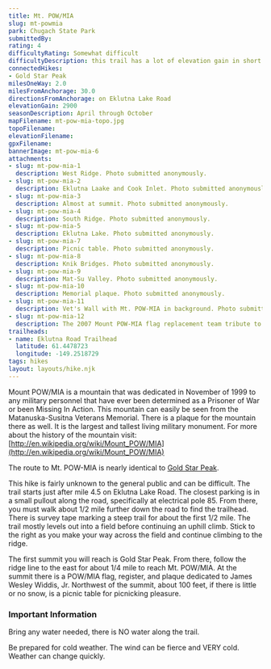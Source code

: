 ```yaml
---
title: Mt. POW/MIA
slug: mt-powmia
park: Chugach State Park
submittedBy: 
rating: 4
difficultyRating: Somewhat difficult
difficultyDescription: this trail has a lot of elevation gain in short periods of time. There is not much of a formal trail beyond approximately half mile, just survey tape. Once on the ridge the survey tape markers are few
connectedHikes:
- Gold Star Peak
milesOneWay: 2.0
milesFromAnchorage: 30.0
directionsFromAnchorage: on Eklutna Lake Road
elevationGain: 2900
seasonDescription: April through October
mapFilename: mt-pow-mia-topo.jpg
topoFilename: 
elevationFilename: 
gpxFilename: 
bannerImage: mt-pow-mia-6
attachments:
- slug: mt-pow-mia-1
  description: West Ridge. Photo submitted anonymously.
- slug: mt-pow-mia-2
  description: Eklutna Laake and Cook Inlet. Photo submitted anonymously.
- slug: mt-pow-mia-3
  description: Almost at summit. Photo submitted anonymously.
- slug: mt-pow-mia-4
  description: South Ridge. Photo submitted anonymously.
- slug: mt-pow-mia-5
  description: Eklutna Lake. Photo submitted anonymously.
- slug: mt-pow-mia-7
  description: Picnic table. Photo submitted anonymously.
- slug: mt-pow-mia-8
  description: Knik Bridges. Photo submitted anonymously.
- slug: mt-pow-mia-9
  description: Mat-Su Valley. Photo submitted anonymously.
- slug: mt-pow-mia-10
  description: Memorial plaque. Photo submitted anonymously.
- slug: mt-pow-mia-11
  description: Vet's Wall with Mt. POW-MIA in background. Photo submitted anonymously.
- slug: mt-pow-mia-12
  description: The 2007 Mount POW-MIA flag replacement team tribute to Shane Woods, Killed in Action Aug 9, 2006, in Iraq.  Participated in the early replacement teams, and picnic table placements. Photo submitted anonymously.
trailheads:
- name: Eklutna Road Trailhead
  latitude: 61.4478723
  longitude: -149.2518729
tags: hikes
layout: layouts/hike.njk
---
```

Mount POW/MIA is a mountain that was dedicated in November of 1999 to any military personnel that have ever been determined as a Prisoner of War or been Missing In Action. This mountain can easily be seen from the Matanuska-Susitna Veterans Memorial. There is a plaque for the mountain there as well. It is the largest and tallest living military monument. For more about the history of the mountain visit: [http://en.wikipedia.org/wiki/Mount_POW/MIA](http://en.wikipedia.org/wiki/Mount_POW/MIA)

The route to Mt. POW-MIA is nearly identical to [Gold Star Peak](./gold-star-peak).

This hike is fairly unknown to the general public and can be difficult. The trail starts just after mile 4.5 on Eklutna Lake Road. The closest parking is in a small pullout along the road, specifically at electrical pole 85. From there, you must walk about 1/2 mile further down the road to find the trailhead. There is survey tape marking a steep trail for about the first 1/2 mile. The trail mostly levels out into a field before continuing an uphill climb. Stick to the right as you make your way across the field and continue climbing to the ridge. 

The first summit you will reach is Gold Star Peak. From there, follow the ridge line to the east for about 1/4 mile to reach Mt. POW/MIA. At the summit there is a POW/MIA flag, register, and plaque dedicated to James Wesley Widdis, Jr. Northwest of the summit, about 100 feet, if there is little or no snow, is a picnic table for picnicking pleasure.

### Important Information

Bring any water needed, there is NO water along the trail.

Be prepared for cold weather. The wind can be fierce and VERY cold. Weather can change quickly.
